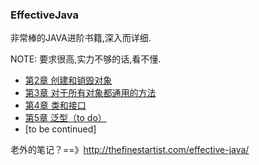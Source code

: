 ### EffectiveJava

非常棒的JAVA进阶书籍,深入而详细.  

NOTE: 要求很高,实力不够的话,看不懂.  


- [第2章 创建和销毁对象](./第2章-创建和销毁对象.md)
- [第3章 对于所有对象都通用的方法](./第3章-对于所有对象都通用的方法.md)  
- [第4章 类和接口](./第4章-类和接口.md)
- [第5章 泛型（to do）](./第5章-泛型.md)
- [to be continued]


老外的笔记？==》<http://thefinestartist.com/effective-java/>